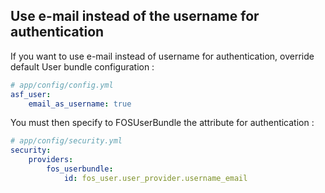 
## Use e-mail instead of the username for authentication

If you want to use e-mail instead of username for authentication, override default User bundle configuration :

```yaml
# app/config/config.yml
asf_user:
    email_as_username: true
```

You must then specify to FOSUserBundle the attribute for authentication :

```yaml
# app/config/security.yml
security:
    providers:
        fos_userbundle:
            id: fos_user.user_provider.username_email
```

